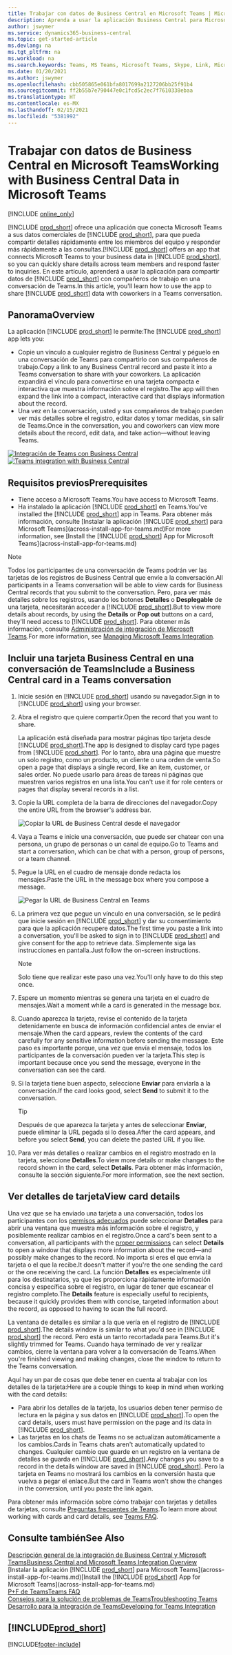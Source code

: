 ```yaml
---
title: Trabajar con datos de Business Central en Microsoft Teams | Microsoft Docs
description: Aprenda a usar la aplicación Business Central para Microsoft Teams.
author: jswymer
ms.service: dynamics365-business-central
ms.topic: get-started-article
ms.devlang: na
ms.tgt_pltfrm: na
ms.workload: na
ms.search.keywords: Teams, MS Teams, Microsoft Teams, Skype, Link, Microsoft 365, collaborate, collaboration, teamwork
ms.date: 01/20/2021
ms.author: jswymer
ms.openlocfilehash: cbb505865e061bfa8017699a2127206bb25f91b4
ms.sourcegitcommit: ff2b55b7e790447e0c1fcd5c2ec7f7610338ebaa
ms.translationtype: HT
ms.contentlocale: es-MX
ms.lasthandoff: 02/15/2021
ms.locfileid: "5381992"
---
```

# <a name="working-with-business-central-data-in-microsoft-teams"></a><span data-ttu-id="4f4ff-103">Trabajar con datos de Business Central en Microsoft Teams</span><span class="sxs-lookup"><span data-stu-id="4f4ff-103">Working with Business Central Data in Microsoft Teams</span></span>

[!INCLUDE [online_only](includes/online_only.md)]

<span data-ttu-id="4f4ff-104">[!INCLUDE [prod_short](includes/prod_short.md)] ofrece una aplicación que conecta Microsoft Teams a sus datos comerciales de [!INCLUDE [prod_short](includes/prod_short.md)], para que pueda compartir detalles rápidamente entre los miembros del equipo y responder más rápidamente a las consultas.</span><span class="sxs-lookup"><span data-stu-id="4f4ff-104">[!INCLUDE [prod_short](includes/prod_short.md)] offers an app that connects Microsoft Teams to your business data in [!INCLUDE [prod_short](includes/prod_short.md)], so you can quickly share details across team members and respond faster to inquiries.</span></span> <span data-ttu-id="4f4ff-105">En este artículo, aprenderá a usar la aplicación para compartir datos de [!INCLUDE [prod_short](includes/prod_short.md)] con compañeros de trabajo en una conversación de Teams.</span><span class="sxs-lookup"><span data-stu-id="4f4ff-105">In this article, you'll learn how to use the app to share [!INCLUDE [prod_short](includes/prod_short.md)] data with coworkers in a Teams conversation.</span></span>

## <a name="overview"></a><span data-ttu-id="4f4ff-106">Panorama</span><span class="sxs-lookup"><span data-stu-id="4f4ff-106">Overview</span></span>

<span data-ttu-id="4f4ff-107">La aplicación [!INCLUDE [prod_short](includes/prod_short.md)] le permite:</span><span class="sxs-lookup"><span data-stu-id="4f4ff-107">The [!INCLUDE [prod_short](includes/prod_short.md)] app lets you:</span></span>

- <span data-ttu-id="4f4ff-108">Copie un vínculo a cualquier registro de Business Central y péguelo en una conversación de Teams para compartirlo con sus compañeros de trabajo.</span><span class="sxs-lookup"><span data-stu-id="4f4ff-108">Copy a link to any Business Central record and paste it into a Teams conversation to share with your coworkers.</span></span> <span data-ttu-id="4f4ff-109">La aplicación expandirá el vínculo para convertirse en una tarjeta compacta e interactiva que muestra información sobre el registro.</span><span class="sxs-lookup"><span data-stu-id="4f4ff-109">The app will then expand the link into a compact, interactive card that displays information about the record.</span></span>
- <span data-ttu-id="4f4ff-110">Una vez en la conversación, usted y sus compañeros de trabajo pueden ver más detalles sobre el registro, editar datos y tomar medidas, sin salir de Teams.</span><span class="sxs-lookup"><span data-stu-id="4f4ff-110">Once in the conversation, you and coworkers can view more details about the record, edit data, and take action&mdash;without leaving Teams.</span></span>

<span data-ttu-id="4f4ff-111">[![Integración de Teams con Business Central](media/teams-intro-v3.png)](media/teams-intro-v3.png#lightbox)</span><span class="sxs-lookup"><span data-stu-id="4f4ff-111">[![Teams integration with Business Central](media/teams-intro-v3.png)](media/teams-intro-v3.png#lightbox)</span></span>

## <a name="prerequisites"></a><span data-ttu-id="4f4ff-112">Requisitos previos</span><span class="sxs-lookup"><span data-stu-id="4f4ff-112">Prerequisites</span></span>

- <span data-ttu-id="4f4ff-113">Tiene acceso a Microsoft Teams.</span><span class="sxs-lookup"><span data-stu-id="4f4ff-113">You have access to Microsoft Teams.</span></span>
- <span data-ttu-id="4f4ff-114">Ha instalado la aplicación [!INCLUDE [prod_short](includes/prod_short.md)] en Teams.</span><span class="sxs-lookup"><span data-stu-id="4f4ff-114">You've installed the [!INCLUDE [prod_short](includes/prod_short.md)] app in Teams.</span></span> <span data-ttu-id="4f4ff-115">Para obtener más información, consulte [Instalar la aplicación [!INCLUDE [prod_short](includes/prod_short.md)] para Microsoft Teams](across-install-app-for-teams.md)</span><span class="sxs-lookup"><span data-stu-id="4f4ff-115">For more information, see [Install the [!INCLUDE [prod_short](includes/prod_short.md)] App for Microsoft Teams](across-install-app-for-teams.md)</span></span>

> [!NOTE]
> <span data-ttu-id="4f4ff-116">Todos los participantes de una conversación de Teams podrán ver las tarjetas de los registros de Business Central que envíe a la conversación.</span><span class="sxs-lookup"><span data-stu-id="4f4ff-116">All participants in a Teams conversation will be able to view cards for Business Central records that you submit to the conversation.</span></span> <span data-ttu-id="4f4ff-117">Pero, para ver más detalles sobre los registros, usando los botones **Detalles** o **Desplegable** de una tarjeta, necesitarán acceder a [!INCLUDE [prod_short](includes/prod_short.md)].</span><span class="sxs-lookup"><span data-stu-id="4f4ff-117">But to view more details about records, by using the **Details** or **Pop out** buttons on a card, they'll need access to [!INCLUDE [prod_short](includes/prod_short.md)].</span></span> <span data-ttu-id="4f4ff-118">Para obtener más información, consulte [Administración de integración de Microsoft Teams](admin-teams-integration.md#minimum-requirements-1).</span><span class="sxs-lookup"><span data-stu-id="4f4ff-118">For more information, see [Managing Microsoft Teams Integration](admin-teams-integration.md#minimum-requirements-1).</span></span>

## <a name="include-a-business-central-card-in-a-teams-conversation"></a><span data-ttu-id="4f4ff-119">Incluir una tarjeta Business Central en una conversación de Teams</span><span class="sxs-lookup"><span data-stu-id="4f4ff-119">Include a Business Central card in a Teams conversation</span></span>

1. <span data-ttu-id="4f4ff-120">Inicie sesión en [!INCLUDE [prod_short](includes/prod_short.md)] usando su navegador.</span><span class="sxs-lookup"><span data-stu-id="4f4ff-120">Sign in to [!INCLUDE [prod_short](includes/prod_short.md)] using your browser.</span></span>
2. <span data-ttu-id="4f4ff-121">Abra el registro que quiere compartir.</span><span class="sxs-lookup"><span data-stu-id="4f4ff-121">Open the record that you want to share.</span></span>

    <span data-ttu-id="4f4ff-122">La aplicación está diseñada para mostrar páginas tipo tarjeta desde [!INCLUDE [prod_short](includes/prod_short.md)].</span><span class="sxs-lookup"><span data-stu-id="4f4ff-122">The app is designed to display card type pages from [!INCLUDE [prod_short](includes/prod_short.md)].</span></span> <span data-ttu-id="4f4ff-123">Por lo tanto, abra una página que muestre un solo registro, como un producto, un cliente o una orden de venta.</span><span class="sxs-lookup"><span data-stu-id="4f4ff-123">So open a page that displays a single record, like an item, customer, or sales order.</span></span> <span data-ttu-id="4f4ff-124">No puede usarlo para áreas de tareas ni páginas que muestren varios registros en una lista.</span><span class="sxs-lookup"><span data-stu-id="4f4ff-124">You can't use it for role centers or pages that display several records in a list.</span></span>

3. <span data-ttu-id="4f4ff-125">Copie la URL completa de la barra de direcciones del navegador.</span><span class="sxs-lookup"><span data-stu-id="4f4ff-125">Copy the entire URL from the browser's address bar.</span></span>

   ![Copiar la URL de Business Central desde el navegador](media/teams-url-v2.png)
4. <span data-ttu-id="4f4ff-127">Vaya a Teams e inicie una conversación, que puede ser chatear con una persona, un grupo de personas o un canal de equipo.</span><span class="sxs-lookup"><span data-stu-id="4f4ff-127">Go to Teams and start a conversation, which can be chat with a person, group of persons, or a team channel.</span></span>

    <!--Teams imposes a few limitations here eg. you cannot unfurl a link during a Voice/Video call :/ We should probably only mention this in a Troubleshooting section (and i hope it will also be fixed soon)-->
5. <span data-ttu-id="4f4ff-128">Pegue la URL en el cuadro de mensaje donde redacta los mensajes.</span><span class="sxs-lookup"><span data-stu-id="4f4ff-128">Paste the URL in the message box where you compose a message.</span></span>

   ![Pegar la URL de Business Central en Teams](media/teams-paste-url-v2.png)
6. <span data-ttu-id="4f4ff-130">La primera vez que pegue un vínculo en una conversación, se le pedirá que inicie sesión en [!INCLUDE [prod_short](includes/prod_short.md)] y dar su consentimiento para que la aplicación recupere datos.</span><span class="sxs-lookup"><span data-stu-id="4f4ff-130">The first time you paste a link into a conversation, you'll be asked to sign in to [!INCLUDE [prod_short](includes/prod_short.md)] and give consent for the app to retrieve data.</span></span> <span data-ttu-id="4f4ff-131">Simplemente siga las instrucciones en pantalla.</span><span class="sxs-lookup"><span data-stu-id="4f4ff-131">Just follow the on-screen instructions.</span></span>

    > [!NOTE]
    > <span data-ttu-id="4f4ff-132">Solo tiene que realizar este paso una vez.</span><span class="sxs-lookup"><span data-stu-id="4f4ff-132">You'll only have to do this step once.</span></span>

7. <span data-ttu-id="4f4ff-133">Espere un momento mientras se genera una tarjeta en el cuadro de mensajes.</span><span class="sxs-lookup"><span data-stu-id="4f4ff-133">Wait a moment while a card is generated in the message box.</span></span>

8. <span data-ttu-id="4f4ff-134">Cuando aparezca la tarjeta, revise el contenido de la tarjeta detenidamente en busca de información confidencial antes de enviar el mensaje.</span><span class="sxs-lookup"><span data-stu-id="4f4ff-134">When the card appears, review the contents of the card carefully for any sensitive information before sending the message.</span></span> <span data-ttu-id="4f4ff-135">Este paso es importante porque, una vez que envía el mensaje, todos los participantes de la conversación pueden ver la tarjeta.</span><span class="sxs-lookup"><span data-stu-id="4f4ff-135">This step is important because once you send the message, everyone in the conversation can see the card.</span></span>

9. <span data-ttu-id="4f4ff-136">Si la tarjeta tiene buen aspecto, seleccione **Enviar** para enviarla a la conversación.</span><span class="sxs-lookup"><span data-stu-id="4f4ff-136">If the card looks good, select **Send** to submit it to the conversation.</span></span>

    > [!TIP]
    > <span data-ttu-id="4f4ff-137">Después de que aparezca la tarjeta y antes de seleccionar **Enviar**, puede eliminar la URL pegada si lo desea.</span><span class="sxs-lookup"><span data-stu-id="4f4ff-137">After the card appears, and before you select **Send**, you can delete the pasted URL if you like.</span></span>

10. <span data-ttu-id="4f4ff-138">Para ver más detalles o realizar cambios en el registro mostrado en la tarjeta, seleccione **Detalles**.</span><span class="sxs-lookup"><span data-stu-id="4f4ff-138">To view more details or make changes to the record shown in the card, select **Details**.</span></span> <span data-ttu-id="4f4ff-139">Para obtener más información, consulte la sección siguiente.</span><span class="sxs-lookup"><span data-stu-id="4f4ff-139">For more information, see the next section.</span></span>

## <a name="view-card-details"></a><span data-ttu-id="4f4ff-140">Ver detalles de tarjeta</span><span class="sxs-lookup"><span data-stu-id="4f4ff-140">View card details</span></span>

<span data-ttu-id="4f4ff-141">Una vez que se ha enviado una tarjeta a una conversación, todos los participantes con los [permisos adecuados](admin-teams-integration.md#permissions) puede seleccionar **Detalles** para abrir una ventana que muestra más información sobre el registro, y posiblemente realizar cambios en el registro.</span><span class="sxs-lookup"><span data-stu-id="4f4ff-141">Once a card's been sent to a conversation, all participants with the [proper permissions](admin-teams-integration.md#permissions) can select **Details** to open a window that displays more information about the record&mdash;and possibly make changes to the record.</span></span> <span data-ttu-id="4f4ff-142">No importa si eres el que envía la tarjeta o el que la recibe.</span><span class="sxs-lookup"><span data-stu-id="4f4ff-142">It doesn't matter if you're the one sending the card or the one receiving the card.</span></span> <span data-ttu-id="4f4ff-143">La función **Detalles** es especialmente útil para los destinatarios, ya que les proporciona rápidamente información concisa y específica sobre el registro, en lugar de tener que escanear el registro completo.</span><span class="sxs-lookup"><span data-stu-id="4f4ff-143">The **Details** feature is especially useful to recipients, because it quickly provides them with concise, targeted information about the record, as opposed to having to scan the full record.</span></span>

<span data-ttu-id="4f4ff-144">La ventana de detalles es similar a la que vería en el registro de [!INCLUDE [prod_short](includes/prod_short.md)].</span><span class="sxs-lookup"><span data-stu-id="4f4ff-144">The details window is similar to what you'd see in [!INCLUDE [prod_short](includes/prod_short.md)] the record.</span></span> <span data-ttu-id="4f4ff-145">Pero está un tanto recortadada para Teams.</span><span class="sxs-lookup"><span data-stu-id="4f4ff-145">But it's slightly trimmed for Teams.</span></span> <span data-ttu-id="4f4ff-146">Cuando haya terminado de ver y realizar cambios, cierre la ventana para volver a la conversación de Teams.</span><span class="sxs-lookup"><span data-stu-id="4f4ff-146">When you're finished viewing and making changes, close the window to return to the Teams conversation.</span></span>

<span data-ttu-id="4f4ff-147">Aquí hay un par de cosas que debe tener en cuenta al trabajar con los detalles de la tarjeta:</span><span class="sxs-lookup"><span data-stu-id="4f4ff-147">Here are a couple things to keep in mind when working with the card details:</span></span>

- <span data-ttu-id="4f4ff-148">Para abrir los detalles de la tarjeta, los usuarios deben tener permiso de lectura en la página y sus datos en [!INCLUDE [prod_short](includes/prod_short.md)].</span><span class="sxs-lookup"><span data-stu-id="4f4ff-148">To open the card details, users must have permission on the page and its data in [!INCLUDE [prod_short](includes/prod_short.md)].</span></span>
- <span data-ttu-id="4f4ff-149">Las tarjetas en los chats de Teams no se actualizan automáticamente a los cambios.</span><span class="sxs-lookup"><span data-stu-id="4f4ff-149">Cards in Teams chats aren't automatically updated to changes.</span></span> <span data-ttu-id="4f4ff-150">Cualquier cambio que guarde en un registro en la ventana de detalles se guarda en [!INCLUDE [prod_short](includes/prod_short.md)].</span><span class="sxs-lookup"><span data-stu-id="4f4ff-150">Any changes you save to a record in the details window are saved in [!INCLUDE [prod_short](includes/prod_short.md)].</span></span> <span data-ttu-id="4f4ff-151">Pero la tarjeta en Teams no mostrará los cambios en la conversión hasta que vuelva a pegar el enlace.</span><span class="sxs-lookup"><span data-stu-id="4f4ff-151">But the card in Teams won't show the changes in the conversion, until you paste the link again.</span></span>

<span data-ttu-id="4f4ff-152">Para obtener más información sobre cómo trabajar con tarjetas y detalles de tarjetas, consulte [Preguntas frecuentes de Teams](teams-faq.md).</span><span class="sxs-lookup"><span data-stu-id="4f4ff-152">To learn more about working with cards and card details, see [Teams FAQ](teams-faq.md).</span></span>

## <a name="see-also"></a><span data-ttu-id="4f4ff-153">Consulte también</span><span class="sxs-lookup"><span data-stu-id="4f4ff-153">See Also</span></span>

[<span data-ttu-id="4f4ff-154">Descripción general de la integración de Business Central y Microsoft Teams</span><span class="sxs-lookup"><span data-stu-id="4f4ff-154">Business Central and Microsoft Teams Integration Overview</span></span>](across-teams-overview.md)  
<span data-ttu-id="4f4ff-155">[Instalar la aplicación [!INCLUDE [prod_short](includes/prod_short.md)] para Microsoft Teams](across-install-app-for-teams.md)</span><span class="sxs-lookup"><span data-stu-id="4f4ff-155">[Install the [!INCLUDE [prod_short](includes/prod_short.md)] App for Microsoft Teams](across-install-app-for-teams.md)</span></span>  
[<span data-ttu-id="4f4ff-156">P+F de Teams</span><span class="sxs-lookup"><span data-stu-id="4f4ff-156">Teams FAQ</span></span>](teams-faq.md)  
[<span data-ttu-id="4f4ff-157">Consejos para la solución de problemas de Teams</span><span class="sxs-lookup"><span data-stu-id="4f4ff-157">Troubleshooting Teams</span></span>](admin-teams-troubleshooting.md)  
[<span data-ttu-id="4f4ff-158">Desarrollo para la integración de Teams</span><span class="sxs-lookup"><span data-stu-id="4f4ff-158">Developing for Teams Integration</span></span>](/dynamics365/business-central/dev-itpro/developer/devenv-develop-for-teams)  

## [!INCLUDE[prod_short](includes/free_trial_md.md)]  


[!INCLUDE[footer-include](includes/footer-banner.md)]